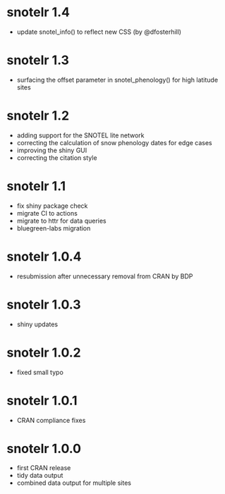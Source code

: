 # snotelr 1.4

* update snotel_info() to reflect new CSS (by @dfosterhill)

# snotelr 1.3

* surfacing the offset parameter in snotel_phenology() for high latitude sites

# snotelr 1.2

* adding support for the SNOTEL lite network
* correcting the calculation of snow phenology dates for edge cases
* improving the shiny GUI
* correcting the citation style

# snotelr 1.1

* fix shiny package check
* migrate CI to actions
* migrate to httr for data queries
* bluegreen-labs migration

# snotelr 1.0.4

* resubmission after unnecessary removal from CRAN by BDP

# snotelr 1.0.3

* shiny updates

# snotelr 1.0.2

* fixed small typo

# snotelr 1.0.1

* CRAN compliance fixes

# snotelr 1.0.0

* first CRAN release
* tidy data output
* combined data output for multiple sites
